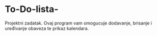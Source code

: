 # To-Do-lista-

Projektni zadatak.
Ovaj program vam omogucuje dodavanje, brisanje i uređivanje obaveza te prikaz kalendara.
